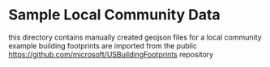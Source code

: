 # Sample Local Community Data

this directory contains manually created geojson files for a local community example
building footprints  are imported from the public https://github.com/microsoft/USBuildingFootprints repository

